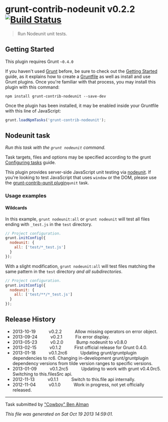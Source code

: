 # grunt-contrib-nodeunit v0.2.2 [![Build Status](https://travis-ci.org/gruntjs/grunt-contrib-nodeunit.png?branch=master)](https://travis-ci.org/gruntjs/grunt-contrib-nodeunit)

> Run Nodeunit unit tests.



## Getting Started
This plugin requires Grunt `~0.4.0`

If you haven't used [Grunt](http://gruntjs.com/) before, be sure to check out the [Getting Started](http://gruntjs.com/getting-started) guide, as it explains how to create a [Gruntfile](http://gruntjs.com/sample-gruntfile) as well as install and use Grunt plugins. Once you're familiar with that process, you may install this plugin with this command:

```shell
npm install grunt-contrib-nodeunit --save-dev
```

Once the plugin has been installed, it may be enabled inside your Gruntfile with this line of JavaScript:

```js
grunt.loadNpmTasks('grunt-contrib-nodeunit');
```




## Nodeunit task
_Run this task with the `grunt nodeunit` command._

Task targets, files and options may be specified according to the grunt [Configuring tasks](http://gruntjs.com/configuring-tasks) guide.

This plugin provides server-side JavaScript unit testing via [nodeunit](https://github.com/caolan/nodeunit/). If you're looking to test JavaScript that uses `window` or the DOM, please use the [grunt-contrib-qunit plugin](https://github.com/gruntjs/grunt-contrib-qunit)`qunit` task.


### Usage examples

#### Wildcards

In this example, `grunt nodeunit:all` or `grunt nodeunit` will test all files ending with `_test.js` in the `test` directory.

```js
// Project configuration.
grunt.initConfig({
  nodeunit: {
    all: ['test/*_test.js']
  }
});
```

With a slight modification, `grunt nodeunit:all` will test files matching the same pattern in the `test` directory _and all subdirectories_.

```js
// Project configuration.
grunt.initConfig({
  nodeunit: {
    all: ['test/**/*_test.js']
  }
});
```

## Release History

 * 2013-10-19   v0.2.2   Allow missing operators on error object.
 * 2013-09-24   v0.2.1   Fix error display.
 * 2013-05-23   v0.2.0   Bump nodeunit to v0.8.0
 * 2013-02-15   v0.1.2   First official release for Grunt 0.4.0.
 * 2013-01-18   v0.1.2rc6   Updating grunt/gruntplugin dependencies to rc6. Changing in-development grunt/gruntplugin dependency versions from tilde version ranges to specific versions.
 * 2013-01-09   v0.1.2rc5   Updating to work with grunt v0.4.0rc5. Switching to this.filesSrc api.
 * 2012-11-13   v0.1.1   Switch to this.file api internally.
 * 2012-11-04   v0.1.0   Work in progress, not yet officially released.

---

Task submitted by ["Cowboy" Ben Alman](http://benalman.com)

*This file was generated on Sat Oct 19 2013 14:59:01.*
